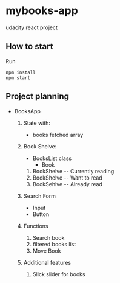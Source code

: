 # mybooks-app
udacity react project

## How to start
Run
```
npm install
npm start
```

## Project planning
* BooksApp
	
	1. State with:
		* books fetched array

	2. Book Shelve:
		* BooksList class
			* Book
		1. BookShelve -- Currently reading
		2. BookShelve -- Want to read
		3. BookSehlve -- Already read

	3. Search Form
		* Input
		* Button

	4. Functions
		1. Search book
		2. filtered books list
		3. Move Book

	5. Additional features
		1. Slick slider for books
